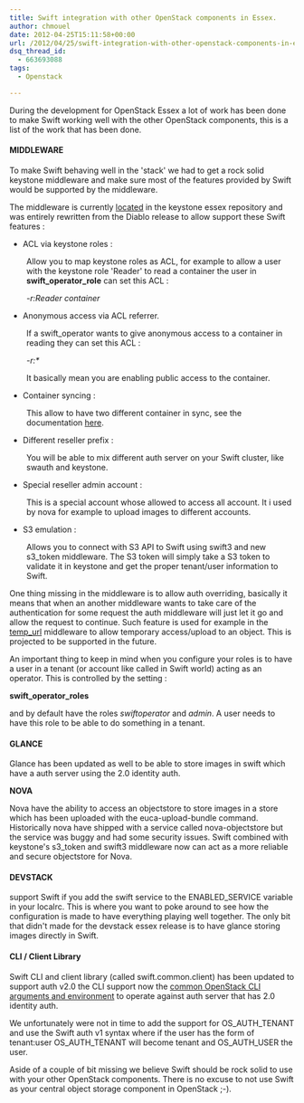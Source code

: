 ```yaml
---
title: Swift integration with other OpenStack components in Essex.
author: chmouel
date: 2012-04-25T15:11:58+00:00
url: /2012/04/25/swift-integration-with-other-openstack-components-in-essex/
dsq_thread_id:
  - 663693088
tags:
  - Openstack

---
```

During the development for OpenStack Essex a lot of work has been done to make Swift working well with the other OpenStack components, this is a list of the work that has been done.

#### **MIDDLEWARE**

To make Swift behaving well in the 'stack' we had to get a rock solid keystone middleware and make sure most of the features provided by Swift would be supported by the middleware.

The middleware is currently <a href="https://github.com/openstack/keystone/blob/stable/essex/keystone/middleware/swift_auth.py" target="_blank">located</a> in the keystone essex repository and was entirely rewritten from the Diablo release to allow support these Swift features :

  * ACL via keystone roles :

<p style="padding-left: 30px;">
  Allow you to map keystone roles as ACL, for example to allow a user with the keystone role 'Reader' to read a container the user in <strong>swift_operator_role</strong> can set this ACL :
</p>

<p style="padding-left: 30px;">
  <em>-r:Reader container</em>
</p>

  * Anonymous access via ACL referrer.

<p style="padding-left: 30px;">
  If a swift_operator wants to give anonymous access to a container in reading they can set this ACL :
</p>

<p style="padding-left: 30px;">
  <em>-r:*</em>
</p>

<p style="padding-left: 30px;">
  It basically mean you are enabling public access to the container.
</p>

  * Container syncing :

<p style="padding-left: 30px;">
  This allow to have two different container in sync, see the documentation <a href="http://swift.openstack.org/overview_container_sync.html" target="_blank">here</a>.
</p>

  * Different reseller prefix :

<p style="padding-left: 30px;">
  You will be able to mix different auth server on your Swift cluster, like swauth and keystone.
</p>

  * Special reseller admin account :

<p style="padding-left: 30px;">
  This is a special account whose allowed to access all account. It i used by nova for example to upload images to different accounts.
</p>

  * S3 emulation :

<p style="padding-left: 30px;">
  Allows you to connect with S3 API to Swift using swift3 and new s3_token middleware. The S3 token will simply take a S3 token to validate it in keystone and get the proper tenant/user information to Swift.
</p>

One thing missing in the middleware is to allow auth overriding, basically it means that when an another middleware wants to take care of the authentication for some request the auth middleware will just let it go and allow the request to continue. Such feature is used for example in the <a href="http://swift.openstack.org/misc.html#module-swift.common.middleware.tempurl" target="_blank">temp_url</a> middleware to allow temporary access/upload to an object. This is projected to be supported in the future.

An important thing to keep in mind when you configure your roles is to have a user in a tenant (or account like called in Swift world) acting as an operator. This is controlled by the setting :

**swift\_operator\_roles**

and by default have the roles _swiftoperator_ and _admin_. A user needs to have this role to be able to do something in a tenant.

#### **GLANCE**

Glance has been updated as well to be able to store images in swift which have a auth server using the 2.0 identity auth.

**NOVA**

Nova have the ability to access an objectstore to store images in a store which has been uploaded with the euca-upload-bundle command. Historically nova have shipped with a service called nova-objectstore but the service was buggy and had some security issues. Swift combined with keystone's s3_token and swift3 middleware now can act as a more reliable and secure objectstore for Nova.

#### **DEVSTACK**

support Swift if you add the swift service to the ENABLED_SERVICE variable in your localrc. This is where you want to poke around to see how the configuration is made to have everything playing well together. The only bit that didn't made for the devstack essex release is to have glance storing images directly in Swift.

#### **CLI / Client Library**

Swift CLI and client library (called swift.common.client) has been updated to support auth v2.0 the CLI support now the <a href="http://wiki.openstack.org/CLIAuth" target="_blank">common OpenStack CLI arguments and environment</a> to operate against auth server that has 2.0 identity auth.

We unfortunately were not in time to add the support for OS\_AUTH\_TENANT and use the Swift auth v1 syntax where if the user has the form of tenant:user OS\_AUTH\_TENANT will become tenant and OS\_AUTH\_USER the user.

Aside of a couple of bit missing we believe Swift should be rock solid to use with your other OpenStack components. There is no excuse to not use Swift as your central object storage component in OpenStack ;-).

 

<div>
  <strong><br /> </strong>
</div>